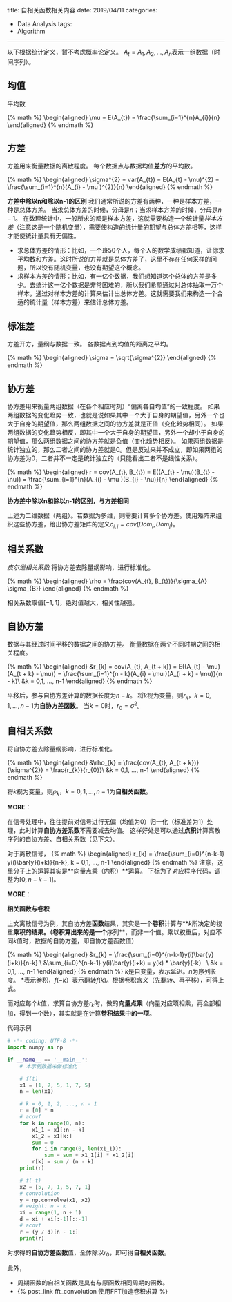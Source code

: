 title: 自相关函数相关内容
date: 2019/04/11
categories:
- Data Analysis
tags:
- Algorithm
---


以下根据统计定义，暂不考虑概率论定义。
$A_{t} = A_{1}, A_{2}, ..., A_{n}$表示一组数据（时间序列）。


## 均值 ##

平均数

{% math %}
\begin{aligned}
\mu = E(A_{t}) = \frac{\sum_{i=1}^{n}A_{i}}{n}
\end{aligned}
{% endmath %}


## 方差 ##

方差用来衡量数据的离散程度。
每个数据点与数据均值**差方**的平均数。

{% math %}
\begin{aligned}
\sigma^{2} = var(A_{t}) = E(A_{t} - \mu)^{2} = \frac{\sum_{i=1}^{n}(A_{i} - \mu )^{2}}{n}
\end{aligned}
{% endmath %}

**方差中除以n和除以n-1的区别**
我们通常所说的方差有两种，一种是样本方差，一种是总体方差。
当求总体方差的时候，分母是$n$；当求样本方差的时候，分母是$n-1$。
在数理统计中，一般所求的都是样本方差，这就需要构造一个统计量*样本方差*（注意这是一个随机变量），需要使构造的统计量的期望与总体方差相等，这样才能使统计量具有无偏性。
- 求总体方差的情形：比如，一个班50个人，每个人的数学成绩都知道，让你求平均数和方差。这时所说的方差就是总体方差了，这里不存在任何采样的问题，所以没有随机变量，也没有期望这个概念。
- 求样本方差的情形：比如，有一亿个数据，我们想知道这个总体的方差是多少。去统计这一亿个数据是非常困难的，所以我们希望通过对总体抽取一万个样本，通过对样本方差的计算来估计出总体方差。这就需要我们来构造一个合适的统计量（样本方差）来估计总体方差。


## 标准差 ##

方差开方，量纲与数据一致。
各数据点到均值的距离之平均。

{% math %}
\begin{aligned}
\sigma = \sqrt{\sigma^{2}}
\end{aligned}
{% endmath %}


## 协方差 ##

协方差用来衡量两组数据（在各个相应时刻）“偏离各自均值”的一致程度。
如果两组数据的变化趋势一致，也就是说如果其中一个大于自身的期望值，另外一个也大于自身的期望值，那么两组数据之间的协方差就是正值（变化趋势相同）。
如果两组数据的变化趋势相反，即其中一个大于自身的期望值，另外一个却小于自身的期望值，那么两组数据之间的协方差就是负值（变化趋势相反）。
如果两组数据是统计独立的，那么二者之间的协方差就是0。但是反过来并不成立，即如果两组的协方差为0，二者并不一定是统计独立的（只能看出二者不是线性关系）。

{% math %}
\begin{aligned}
r = cov(A_{t}, B_{t}) = E((A_{t} - \mu)(B_{t} - \nu)) = \frac{\sum_{i=1}^{n}(A_{i} - \mu )(B_{i} - \nu)}{n}
\end{aligned}
{% endmath %}

**协方差中除以n和除以n-1的区别，与方差相同**

上述为二维数据（两组）。若数据为多维，则需要计算多个协方差。使用矩阵来组织这些协方差，给出协方差矩阵的定义$c_{i,j} = cov(Dom_{i}, Dom_{j})$。


## 相关系数 ##

*皮尔逊相关系数*
将协方差去除量纲影响，进行标准化。

{% math %}
\begin{aligned}
\rho = \frac{cov(A_{t}, B_{t})}{\sigma_{A} \sigma_{B}}
\end{aligned}
{% endmath %}

相关系数取值$[-1, 1]$，绝对值越大，相关性越强。


## 自协方差 ##

数据与其经过时间平移的数据之间的协方差。
衡量数据在两个不同时期之间的相关程度。

{% math %}
\begin{aligned}
&r_{k} = cov(A_{t}, A_{t + k}) = E((A_{t} - \mu)(A_{t + k} - \mu)) = \frac{\sum_{i=1}^{n - k}(A_{i} - \mu )(A_{i + k} - \mu)}{n - k}\\
&k = 0,1, ..., n-1
\end{aligned}
{% endmath %}

平移后，参与自协方差计算的数据长度为$n-k$。
将$k$视为变量，则$r_{k}， k = 0,1, ..., n-1$为**自协方差函数**。
当$k=0$时，$r_{0} = \sigma^{2}$。


## 自相关系数 ##

将自协方差去除量纲影响，进行标准化。

{% math %}
\begin{aligned}
&\rho_{k} = \frac{cov(A_{t}, A_{t + k})}{\sigma^{2}} = \frac{r_{k}}{r_{0}}\\
&k = 0,1, ..., n-1
\end{aligned}
{% endmath %}

将$k$视为变量，则$\rho_{k}， k = 0,1, ..., n-1$为**自相关函数**。

**MORE**：

在信号处理中，往往提前对信号进行无偏（均值为0）归一化（标准差为1）处理，此时计算**自协方差系数**不需要减去均值。
这样好处是可以通过**点积**计算离散序列的自协方差、自相关系数（见下文）。

对于离散信号，
{% math %}
\begin{aligned}
r_{k} = \frac{\sum_{i=0}^{n-k-1} y(i)\bar{y}(i+k)}{n-k}, k = 0,1, ..., n-1
\end{aligned}
{% endmath %}
注意，这里分子上的运算其实是**向量点乘（内积）**运算。
下标为了对应程序代码，调整为$[0, n-k-1]$。

**MORE**：

**相关函数与卷积**

上文离散信号为例，其自协方差**函数**结果，其实是一个**卷积**计算与**$k$所决定的权重**乘积的结果。（卷积算出来的是一个**序列**，而非一个值。乘以权重后，对应不同$k$值时，数据的自协方差，即自协方差函数值）

{% math %}
\begin{aligned}
&r_{k} = \frac{\sum_{i=0}^{n-k-1}y(i)\bar{y}(i+k)}{n-k} \\
&\sum_{i=0}^{n-k-1} y(i)\bar{y}(i+k) = y(k) * \bar{y}(-k） \\
&k = 0,1, ..., n-1
\end{aligned}
{% endmath %}
$k$是自变量，表示延迟。$n$为序列长度。
$*$表示卷积，${f}(-k）$表示翻转$f(k)$。根据卷积含义（先翻转、再平移），可得上式。

而对应每个$k$值，求算自协方差$r_{k}$时，做的**向量点乘**（向量对应项相乘，再全部相加，得到一个数），其实就是在计算**卷积结果中的一项**。

代码示例
```python
# -*- coding: UTF-8 -*-
import numpy as np

if __name__ == '__main__':
    # 本示例数据未做标准化

    # f(t)
    x1 = [1, 7, 5, 1, 7, 5]
    n = len(x1)

    # k = 0, 1, 2, ..., n - 1
    r = [0] * n
    # acovf
    for k in range(0, n):
        x1_1 = x1[:n - k]
        x1_2 = x1[k:]
        sum = 0
        for i in range(0, len(x1_1)):
            sum = sum + x1_1[i] * x1_2[i]
        r[k] = sum / (n - k)
    print(r)

    # f(-t)
    x2 = [5, 7, 1, 5, 7, 1]
    # convolution
    y = np.convolve(x1, x2)
    # weight: n - k
    xi = range(1, n + 1)
    d = xi + xi[:-1][::-1]
    # acovf
    r = (y / d)[n - 1:]
    print(r)

```

对求得的**自协方差函数**值，全体除以$r_{0}$，即可得**自相关函数**。


此外，
- 周期函数的自相关函数是具有与原函数相同周期的函数。
- {% post_link fft_convolution 使用FFT加速卷积求算 %}

